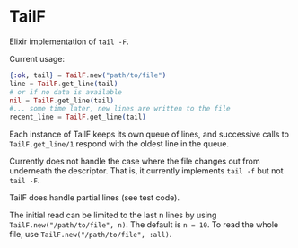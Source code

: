 TailF
=====

Elixir implementation of `tail -F`.

Current usage:

```elixir
{:ok, tail} = TailF.new("path/to/file")
line = TailF.get_line(tail)
# or if no data is available
nil = TailF.get_line(tail)
#... some time later, new lines are written to the file
recent_line = TailF.get_line(tail)
```

Each instance of TailF keeps its own queue of lines, and
successive calls to `TailF.get_line/1` respond with the
oldest line in the queue.

Currently does not handle the case where the file changes
out from underneath the descriptor.  That is, it currently
implements `tail -f` but not `tail -F`.

TailF does handle partial lines (see test code).

The initial read can be limited to the last n lines by
using `TailF.new("/path/to/file", n)`.  The default is
`n = 10`.  To read the whole file, use
`TailF.new("/path/to/file", :all)`.
